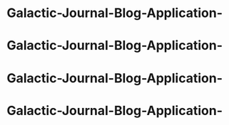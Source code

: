 # Galactic-Journal-Blog-Application-
# Galactic-Journal-Blog-Application-
# Galactic-Journal-Blog-Application-
# Galactic-Journal-Blog-Application-
